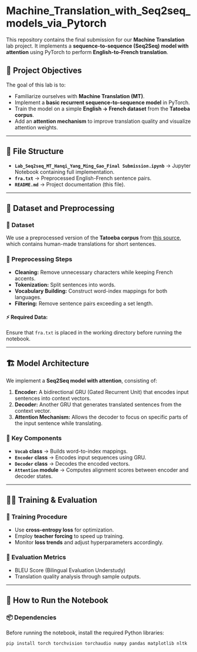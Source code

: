 # Machine_Translation_with_Seq2seq_models_via_Pytorch

This repository contains the final submission for our **Machine Translation** lab project. It implements a **sequence-to-sequence (Seq2Seq) model with attention** using PyTorch to perform **English-to-French translation**.

## 📌 Project Objectives
The goal of this lab is to:
- Familiarize ourselves with **Machine Translation (MT)**.
- Implement a **basic recurrent sequence-to-sequence model** in PyTorch.
- Train the model on a simple **English → French dataset** from the **Tatoeba corpus**.
- Add an **attention mechanism** to improve translation quality and visualize attention weights.

---

## 📂 File Structure
- **`Lab_Seq2seq_MT_Hanqi_Yang_Ming_Gao_Final Submission.ipynb`** → Jupyter Notebook containing full implementation.
- **`fra.txt`** → Preprocessed English-French sentence pairs.
- **`README.md`** → Project documentation (this file).

---

## 📖 Dataset and Preprocessing
### 🔹 **Dataset**
We use a preprocessed version of the **Tatoeba corpus** from [this source](https://www.manythings.org/anki/), which contains human-made translations for short sentences.

### 🔹 **Preprocessing Steps**
- **Cleaning:** Remove unnecessary characters while keeping French accents.
- **Tokenization:** Split sentences into words.
- **Vocabulary Building:** Construct word-index mappings for both languages.
- **Filtering:** Remove sentence pairs exceeding a set length.

#### ⚡ Required Data:
Ensure that `fra.txt` is placed in the working directory before running the notebook.

---

## 🏗️ Model Architecture
We implement a **Seq2Seq model with attention**, consisting of:

1. **Encoder:** A bidirectional GRU (Gated Recurrent Unit) that encodes input sentences into context vectors.
2. **Decoder:** Another GRU that generates translated sentences from the context vector.
3. **Attention Mechanism:** Allows the decoder to focus on specific parts of the input sentence while translating.

### 🔹 **Key Components**
- **`Vocab` class** → Builds word-to-index mappings.
- **`Encoder` class** → Encodes input sequences using GRU.
- **`Decoder` class** → Decodes the encoded vectors.
- **`Attention` module** → Computes alignment scores between encoder and decoder states.

---

## 🏋️‍♂️ Training & Evaluation
### 🔹 **Training Procedure**
- Use **cross-entropy loss** for optimization.
- Employ **teacher forcing** to speed up training.
- Monitor **loss trends** and adjust hyperparameters accordingly.

### 🔹 **Evaluation Metrics**
- BLEU Score (Bilingual Evaluation Understudy)
- Translation quality analysis through sample outputs.

---

## 🚀 How to Run the Notebook
### 📦 **Dependencies**
Before running the notebook, install the required Python libraries:
```bash
pip install torch torchvision torchaudio numpy pandas matplotlib nltk
